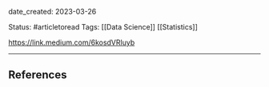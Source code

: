 date_created: 2023-03-26

Status: #articletoread 
Tags:
[[Data Science]] [[Statistics]]

https://link.medium.com/6kosdVRluyb

---
## References

